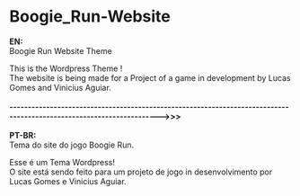 # Boogie_Run-Website

<b>EN:</b><br>
Boogie Run Website Theme 

This is the Wordpress Theme ! <br>
The website is being made for a Project of a game in development by Lucas Gomes and Vinicius Aguiar. <br><br>
<b>--------------------------------------------------------------------------------------------------------------------->>></b> <br><br>
<b>PT-BR:</b><br>
Tema do site do jogo Boogie Run.

Esse é um Tema Wordpress! <br>
O site está sendo feito para um projeto de jogo in desenvolvimento por Lucas Gomes e Vinicius Aguiar.

